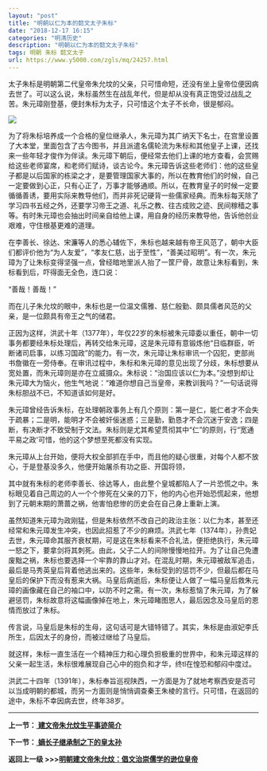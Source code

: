```yaml
---
layout: "post"
title: "明朝以仁为本的懿文太子朱标"
date: "2018-12-17 16:15"
categories: "明清历史"
description: "明朝以仁为本的懿文太子朱标"
tags: 明朝 朱标 懿文太子
url: https://www.y5000.com/zgls/mq/24257.html
---
```






太子朱标是明朝第二代皇帝朱允坟的父亲，只可惜命短，还没有坐上皇帝位便因病去世了。可以这么说，朱标虽然生在战乱年代，但是却从没有真正饱受过战乱之苦。朱元璋刚登基，便封朱标为太子，只可惜这个太子不长命，很是郁闷。

![](https://img.y5000.com/uploads/allimg/170725/12-1FH509352Q34.jpg)

为了将朱标培养成一个合格的皇位继承人，朱元璋为其广纳天下名士，在宫里设置了大本堂，里面包含了古今图书，并且派遣名儒轮流为朱标和其他皇子上课，还找来一些年轻才俊作为伴读。朱元璋下朝后，便经常去他们上课的地方查看，会赏赐给这些老师宴席，和老师们赋诗，谈古论今。朱元璋告诉这些老师们：他的这些皇子都是以后国家的栋梁之才，是要管理国家大事的，所以在教育他们的时候，自己一定要做到心正，只有心正了，万事才能够通顺。所以，在教育皇子的时候一定要循循善诱，要用实际来教导他们，而并非死记硬背一些儒家经典。而朱标每天除了学习四书五经之外，还要学习帝王之道、礼乐之教、往古成败之迹、民间稼穑之事等。有时朱元璋也会抽出时间亲自给他上课，用自身的经历来教导他，告诉他创业艰难，守住根基更难的道理。

在李善长、徐达、宋濂等人的悉心辅佐下，朱标也越来越有帝王风范了，朝中大臣们都评价他为“为人友爱”，“孝友仁慈，出于至性”，“善美过昭明”。有一次，朱元璋为了让朱标变得坚强一点，曾经暗地里派人抬了一筐尸骨，故意让朱标看到，朱标看到后，吓得面无全色，连口说：

“善哉！善哉！”

而在儿子朱允坟的眼中，朱标也是一位温文儒雅、慈仁殷勤、颇具儒者风范的父亲，是一位颇具有帝王之气的储君。

正因为这样，洪武十年（1377年），年仅22岁的朱标被朱元璋委以重任，朝中一切事务都要经朱标处理后，再转交给朱元璋，这是朱元璋有意锻炼他“日临群臣，听断诸司启事，以练习国政”的能力。有一次，朱元璋让朱标审讯一个囚犯，吏部尚书詹徽在一旁侍奉。在审讯过程中，朱标和朱元璋的意见出现了分歧，朱标想要从宽处置，而朱元璋则是亦在立威摄众。朱标说：“治国应该以仁为本。”没想到却让朱元璋大为恼火，他生气地说：“难道你想自己当皇帝，来教训我吗？”一句话说得朱标胆战不已，不知道该如何是好。

朱元璋曾经告诉朱标，在处理朝政事务上有几个原则：第一是仁，能仁者才不会失于疏暴；二是明，能明才不会被奸佞迷惑；三是勤，勤恳才不会沉迷于安逸；四是断，有决断才不致受制于文法。朱标则是尤其希望贯彻其中“仁”的原则，行“宽通平易之政'可惜，他的这个梦想至死都没有实现。

朱元璋从上台开始，便将大权全部抓在手中，而且他的疑心很重，对每个人都不放心，于是登基没多久，他便开始屠杀有功之臣、开国将领，

其中就有朱标的老师李善长、徐达等人，由此整个皇城都陷人了一片恐慌之中。朱标眼见着自己周边的人一个个惨死在父亲的刀下，他的内心也开始恐慌起来，他想到了元朝末期的萧蔷之祸，他害怕悲惨的历史会在自己身上重新上演。

虽然知道朱元璋为政刚猛，但是朱标依然不改自己的政治主张：以仁为本，甚至还经常和朱元璋发生冲突，也因此招惹了不少的麻烦。洪武七年（1374年），孙贵妃去世，朱元璋命其服齐衰杖期，可是这在朱标看来不合礼法，便拒绝执行，朱元璋一怒之下，要拿剑将其刺死。由此，父子二人的间隙慢慢地拉开。为了让自己免遭废黜之祸，朱标也要选择一个牢靠的靠山才对。在混乱时期，朱元璋被敌军追击，最后是马秀英皇后背着他逃出来的。这些年，朱标受到的惩罚不少，但最后都在马皇后的保护下而没有惹来大祸。马皇后病逝后，朱标便让人做了一幅马皇后救朱元璋的画像藏在自己的袖口中，以防不时之需。有一次，朱标惹恼了朱元璋，为了躲避惩罚，朱标故意将这幅画像掉在地上，朱元璋睹图思人，最后因念及马皇后的恩情而放过了朱标。

传言说，马皇后是朱标的生母，这句话可是大错特错了。其实，朱标是由淑妃李氏所生，后因太子的身份，而被过继给了马皇后。

就这样，朱标一直生活在一个精神压力和心理负担极重的世界中，和朱元璋这样的父亲一起生活，朱标很难展现自己心中的抱负和才华，终tl在惶恐和郁闷中度过。

洪武二十四年（1391年），朱标奉旨巡视陕西，一方面是为了就地考察西安是否可以当成明朝的都城，而另一方面则是悄悄调查秦王朱棱的言行。只可惜，在返回的途中，朱标不幸因病去世，终年38岁。

* * *

**上一节：**[ **建文帝朱允炆生平事迹简介**](https://www.y5000.com/zgls/mq/24256.html)

**下一节：**[ **嫡长子继承制之下的皇太孙**](https://www.y5000.com/zgls/mq/24259.html)

**返回上一级 >>>[明朝建文帝朱允炆：倡文治崇儒学的逊位皇帝](https://www.y5000.com/zgls/mq/24265.html)**
